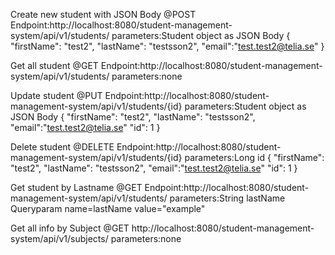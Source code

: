 Create new student with JSON Body
@POST
Endpoint:http://localhost:8080/student-management-system/api/v1/students/
parameters:Student object as JSON Body
{
	"firstName": "test2",
	"lastName": "testsson2",
	"email":"test.test2@telia.se"
}


Get all student
@GET
Endpoint:http://localhost:8080/student-management-system/api/v1/students/
parameters:none

Update student
@PUT
Endpoint:http://localhost:8080/student-management-system/api/v1/students/{id}
parameters:Student object as JSON Body
{
	"firstName": "test2",
	"lastName": "testsson2",
	"email":"test.test2@telia.se"
	"id": 1
}

Delete student
@DELETE
Endpoint:http://localhost:8080/student-management-system/api/v1/students/{id}
parameters:Long id
{
	"firstName": "test2",
	"lastName": "testsson2",
	"email":"test.test2@telia.se"
	"id": 1
}


Get student by Lastname
@GET
Endpoint:http://localhost:8080/student-management-system/api/v1/students/
parameters:String lastName
Queryparam
name=lastName 
value="example"

Get all info by Subject
@GET
http://localhost:8080/student-management-system/api/v1/subjects/
parameters:none
